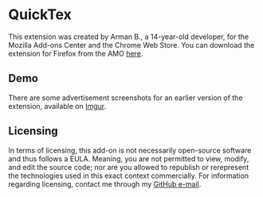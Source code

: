 # QuickTex
This extension was created by Arman B., a 14-year-old developer, for the Mozilla Add-ons Center and the Chrome Web Store. You can download the extension for Firefox from the AMO [here](https://addons.mozilla.org/en-GB/firefox/addon/quicktex/).

## Demo

There are some advertisement screenshots for an earlier version of the extension, available on [Imgur](https://imgur.com/a/oaQ2N). 

## Licensing
In terms of licensing, this add-on is not necessarily open-source software and thus follows a EULA. Meaning, you are not permitted to view, modify, and edit the source code; nor are you allowed to republish or rerepresent the technologies used in this exact context commercially. For information regarding licensing, contact me through my [GitHub e-mail](https://github.com/techtide).